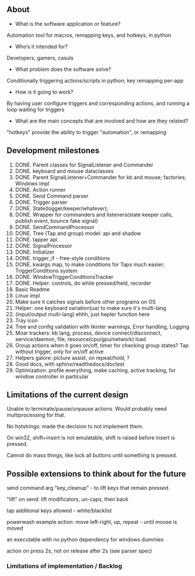 ## About

- What is the software application or feature?

Automation tool for macros, remapping keys, and hotkeys, in python

- Who’s it intended for?

Developers, gamers, casuls

- What problem does the software solve?

Conditionally triggering actions/scripts in python; key remapping per-app

- How is it going to work?

By having user configure triggers and corresponding actions, and running a loop waiting for triggers

- What are the main concepts that are involved and how are they related?

"hotkeys" provide the ability to trigger "automation", or remapping

## Development milestones

1. DONE. Parent classes for SignalListener and Commander
2. DONE. keyboard and mouse dataclasses
3. DONE. Parent SignalListener+Commander for kb and mouse; factories; Windows impl
4. DONE. Action runner
5. DONE. Send Command parser
6. DONE. Trigger parser
7. DONE. State(logger/keeper/whatever);
8. DONE. Wrapper for commanders and listeners(state keeper calls, publish event, bounce fake signal)
9. DONE. SendCommandProcessor
10. DONE. Tree (Tap and group) model: api and shadow
11. DONE. tapper api
12. DONE. SignalProcessor
13. DONE. Initializer
14. DONE. trigger_if - free-style conditions
15. DONE. kwargs map, to make conditions for Taps much easier; TriggerConditions system
16. DONE. WindowTriggerConditionsTracker
17. DONE. Helper: controls, do while pressed/held, recorder
18. Basic Readme
19. Linux impl
20. Make sure it catches signals before other programs on OS
21. Helper: one keyboard variation(ua) to make sure it's multi-lang
22. (input/output multi-lang) ehhh, just hepler function here
23. Tray icon
24. Tree and config validation with tkinter warnings, Error handling, Logging
25. Moar trackers: kb lang, process, device connect/disconnect, service/daemon, file, resource(cpu/gpu/network) load
26. Group actions when it goes on/off, timer for checking group states? Tap without trigger, only for on/off active
27. Helpers galore: picture assist, on repeat/hold, ?
28. Good docs, with sphinx/readthedocs/doctest
29. Optimization: profile everything, make caching, active tracking, for window controller in particular


## Limitations of the current design

Unable to terminate/pause/unpause actions.
Would probably need multiprocessing for that.

No hotstrings: made the decision to not implement them.

On win32, shift+insert is not emulatable, shift is raised before insert is pressed.

Cannot do mass things, like lock all buttons until something is pressed.


## Possible extensions to think about for the future

send command arg "key_cleanup" - to lift keys that remain pressed.

"lift" on send: lift modificators, un-caps, then back

tap additional keys allowed - white/blacklist

powerwash example action: move left-right, up, repeat - until mouse is moved

an executable with no python dependency for windows dummies

action on press 2s, not on release after 2s (see parser spec)


### Limitations of implementation / Backlog

